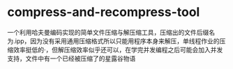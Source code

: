 # compress-and-recompress-tool
一个利用哈夫曼编码实现的简单文件压缩与解压缩工具，压缩出的文件后缀名为.ipp，因为没有采用通用压缩格式所以只能用程序本身来解压，单线程作业的压缩效率挺低的·，但解压缩效率似乎还可以，在学完并发编程之后可能会加入并发支持，文件中有一个已经被压缩了的星露谷物语
